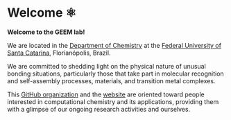 # Welcome ⚛️

**Welcome to the GEEM lab!**

We are located in the [Department of Chemistry](https://qmc.ufsc.br/) at the [Federal University of Santa Catarina](https://ufsc.br/),
Florianópolis, Brazil.

We are committed to shedding light on the physical nature of unusual bonding situations,
particularly those that take part in molecular recognition and self-assembly processes, materials, and transition metal complexes.

This [GitHub organization](https://github.com/geem-lab)
and the [website](https://geem-ufsc.org/](https://github.com/geem-lab/geem-lab.github.io))
are oriented toward people interested in computational chemistry and its applications,
providing them with a glimpse of our ongoing research activities and ourselves.
